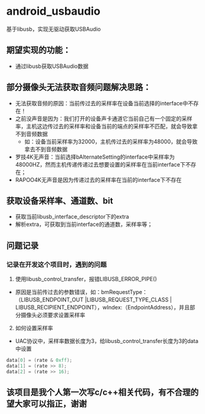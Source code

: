 # android_usbaudio
基于libusb，实现无驱动获取USBAudio

## 期望实现的功能：
- 通过libusb获取USBAudio数据

## 部分摄像头无法获取音频问题解决思路：
- 无法获取音频的原因：当前传过去的采样率在设备当前选择的interface中不存在！
- 之前没声音是因为：我们打开的设备声卡通道它当前自己有一个固定的采样率，主机这边传过去的采样率和设备当前的端点的采样率不匹配，就会导致拿不到音频数据
    - 如：设备当前采样率为32000，主机传过去的采样率为48000，就会导致拿去不到音频数据
- 罗技4K无声音：当前选择bAlternateSetting的interface中采样率为48000HZ，然而主机传递传递过去想要设置的采样率在当前interface下不存在；
- RAPOO4K无声音是因为传递过去的采样率在当前的interface下不存在

## 获取设备采样率、通道数、bit
- 获取当前libusb_interface_descriptor下的extra
- 解析extra，可获取到当前interface的通道数，采样率等；

## 问题记录
### 记录在开发这个项目时，遇到的问题
1. 使用libusb_control_transfer，报错LIBUSB_ERROR_PIPE()
- 原因是当前传过去的参数错误，如：bmRequestType：（LIBUSB_ENDPOINT_OUT |LIBUSB_REQUEST_TYPE_CLASS | LIBUSB_RECIPIENT_ENDPOINT），wIndex:（EndpointAddress），并且部分摄像头必须要求设置采样率
2. 如何设置采样率
- UAC协议中，采样率数据长度为3，给libusb_control_transfer长度为3的data中设置
```c++
data[0] = (rate & 0xff);
data[1] = (rate >> 8);
data[2] = (rate >> 16);
```

## 该项目是我个人第一次写c/c++相关代码，有不合理的望大家可以指正，谢谢

